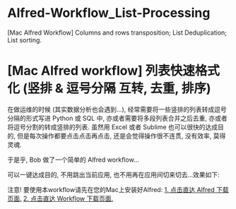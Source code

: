 # Alfred-Workflow_List-Processing
[Mac Alfred Workflow] Columns and rows transposition; List Deduplication; List sorting.

# [Mac Alfred workflow] 列表快速格式化 (竖排 & 逗号分隔 互转, 去重, 排序)

在做运维的时候 (其实数据分析也会遇到...), 经常需要将一些竖排的列表转成逗号分隔的形式写进 Python 或 SQL 中, 亦或者需要将多段列表合并之后去重, 亦或者将逗号分割的转成竖排的列表. 虽然用 Excel 或者 Sublime 也可以很快的达成目的, 但是每次操作都要点击点击再点击, 还是会觉得操作很不连贯, 没有效率, 莫得灵魂.

于是乎, Bob 做了一个简单的 Alfred workflow...

可以一键达成目的, 不用跳出当前应用, 也不用再在应用间切来切去...效果如下:


注意! 要使用本workflow请先在您的Mac上安装好Alfred:
[1. 点击直达 Alfred 下载页面.](https://www.alfredapp.com/)
[2. 点击直达 Workflow 下载页面.](https://github.com/bobleer/Alfred-Workflow_List-Processing/raw/master/list_processing.alfredworkflow)
